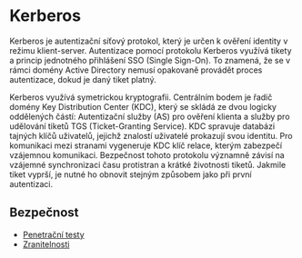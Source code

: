 # Kerberos

Kerberos je autentizační síťový protokol, který je určen k ověření identity v režimu klient-server. Autentizace pomocí protokolu Kerberos využívá tikety a princip jednotného přihlášení SSO (Single Sign-On). To znamená, že se v rámci domény Active Directory nemusí opakovaně provádět proces autentizace, dokud je daný tiket platný.

Kerberos využívá symetrickou kryptografii. Centrálním bodem je řadič domény Key Distribution Center (KDC), který se skládá ze dvou logicky oddělených částí: Autentizační služby (AS) pro ověření klienta a služby pro udělování tiketů TGS (Ticket-Granting Service). KDC spravuje databázi tajných klíčů uživatelů, jejichž znalostí uživatelé prokazují svou identitu. Pro komunikaci mezi stranami vygeneruje KDC klíč relace, kterým zabezpečí vzájemnou komunikaci. Bezpečnost tohoto protokolu významně závisí na vzájemné synchronizaci času protistran a krátké životnosti tiketů. Jakmile tiket vyprší, je nutné ho obnovit stejným způsobem jako při první autentizaci.

## Bezpečnost
- [Penetrační testy](tests.md)
- [Zranitelnosti](vulnerabilities.md)